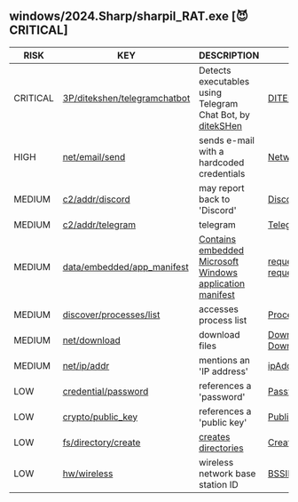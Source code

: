 ## windows/2024.Sharp/sharpil_RAT.exe [😈 CRITICAL]

|   RISK   |                                                                              KEY                                                                               |                                                                                  DESCRIPTION                                                                                   |                                                                                   EVIDENCE                                                                                   |
|----------|----------------------------------------------------------------------------------------------------------------------------------------------------------------|--------------------------------------------------------------------------------------------------------------------------------------------------------------------------------|------------------------------------------------------------------------------------------------------------------------------------------------------------------------------|
| CRITICAL | [3P/ditekshen/telegramchatbot](https://github.com/ditekshen/detection/blob/e76c93dcdedff04076380ffc60ea54e45b313635/yara/indicator_suspicious.yar#L1293-L1308) | Detects executables using Telegram Chat Bot, by [ditekSHen](https://github.com/ditekshen/detection)                                                                            | [DITEKSHEN_INDICATOR_SUSPICIOUS_EXE_Telegramchatbot](https://github.com/search?q=DITEKSHEN_INDICATOR_SUSPICIOUS_EXE_Telegramchatbot&type=code)                               |
| HIGH     | [net/email/send](https://github.com/chainguard-dev/malcontent/blob/main/rules/net/email/send.yara#SMTPClient_Send_creds)                                       | sends e-mail with a hardcoded credentials                                                                                                                                      | [NetworkCredential](https://github.com/search?q=NetworkCredential&type=code)                                                                                                 |
| MEDIUM   | [c2/addr/discord](https://github.com/chainguard-dev/malcontent/blob/main/rules/c2/addr/discord.yara#discord)                                                   | may report back to 'Discord'                                                                                                                                                   | [Discord](https://github.com/search?q=Discord&type=code)                                                                                                                     |
| MEDIUM   | [c2/addr/telegram](https://github.com/chainguard-dev/malcontent/blob/main/rules/c2/addr/telegram.yara#telegram)                                                | telegram                                                                                                                                                                       | [Telegram](https://github.com/search?q=Telegram&type=code)                                                                                                                   |
| MEDIUM   | [data/embedded/app_manifest](https://github.com/chainguard-dev/malcontent/blob/main/rules/data/embedded/app-manifest.yara#app_manifest)                        | [Contains embedded Microsoft Windows application manifest](https://learn.microsoft.com/en-us/cpp/build/reference/manifestuac-embeds-uac-information-in-manifest?view=msvc-170) | [requestedExecutionLevel](https://github.com/search?q=requestedExecutionLevel&type=code)<br>[requestedPrivileges](https://github.com/search?q=requestedPrivileges&type=code) |
| MEDIUM   | [discover/processes/list](https://github.com/chainguard-dev/malcontent/blob/main/rules/discover/processes/list.yara#proclist)                                  | accesses process list                                                                                                                                                          | [ProcessList](https://github.com/search?q=ProcessList&type=code)                                                                                                             |
| MEDIUM   | [net/download](https://github.com/chainguard-dev/malcontent/blob/main/rules/net/download/download.yara#download)                                               | download files                                                                                                                                                                 | [DownloadString](https://github.com/search?q=DownloadString&type=code)<br>[Downloads](https://github.com/search?q=Downloads&type=code)                                       |
| MEDIUM   | [net/ip/addr](https://github.com/chainguard-dev/malcontent/blob/main/rules/net/ip/addr.yara#ip_addr)                                                           | mentions an 'IP address'                                                                                                                                                       | [ipAddr](https://github.com/search?q=ipAddr&type=code)                                                                                                                       |
| LOW      | [credential/password](https://github.com/chainguard-dev/malcontent/blob/main/rules/credential/password/password.yara#password)                                 | references a 'password'                                                                                                                                                        | [Passwords](https://github.com/search?q=Passwords&type=code)                                                                                                                 |
| LOW      | [crypto/public_key](https://github.com/chainguard-dev/malcontent/blob/main/rules/crypto/public_key.yara#public_key)                                            | references a 'public key'                                                                                                                                                      | [PublicKey](https://github.com/search?q=PublicKey&type=code)                                                                                                                 |
| LOW      | [fs/directory/create](https://github.com/chainguard-dev/malcontent/blob/main/rules/fs/directory/directory-create.yara#mkdir)                                   | [creates directories](https://man7.org/linux/man-pages/man2/mkdir.2.html)                                                                                                      | [CreateDirectory](https://github.com/search?q=CreateDirectory&type=code)                                                                                                     |
| LOW      | [hw/wireless](https://github.com/chainguard-dev/malcontent/blob/main/rules/hw/wireless.yara#bssid)                                                             | wireless network base station ID                                                                                                                                               | [BSSID](https://github.com/search?q=BSSID&type=code)                                                                                                                         |

